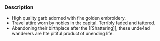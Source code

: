 ### Description
- High quality garb adorned with fine golden embroidery.
- Travel attire worn by nobles in the capital. Terribly faded and tattered.
- Abandoning their birthplace after the [[Shattering]], these unde4ad wanderers are hte pitiful product of unending life.